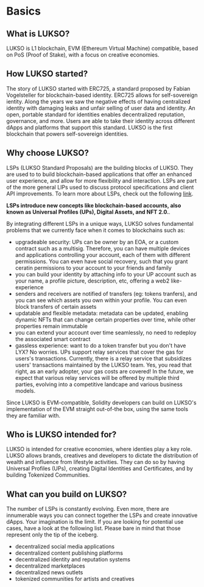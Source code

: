 # Basics #

## What is LUKSO? ##

LUKSO is L1 blockchain, EVM (Ethereum Virtual Machine) compatible, based on PoS (Proof of Stake), with a focus on creative economies.


## How LUKSO started? ##

The story of LUKSO started with ERC725, a standard proposed by Fabian Vogelsteller for blockchain-based identity. ERC725 allows for self-sovereign ientity. Along the years we saw the negative effects of having centralized identity with damaging leaks and unfair selling of user data and identity. An open, portable standard for identities enables decentralized reputation, governance, and more. Users are able to take their identity across different dApps and platforms that support this standard. 
LUKSO is the first blockchain that powers self-sovereign identities.
    

## Why choose LUKSO? ##
 LSPs (LUKSO Standard Proposals) are the building blocks of LUKSO. They are used to to build blockchain-based applications that offer an enhanced user experience, and allow for more flexibility and interaction. LSPs are part of the more general LIPs used to discuss protocol specifications and client API improvements. To learn more about LSPs, check out the following [link](https://docs.lukso.tech/standards/introduction).

**LSPs introduce new concepts like blockchain-based accounts, also known as Universal Profiles (UPs), Digital Assets, and NFT 2.0.**.

By integrating different LSPs in a unique ways, LUKSO solves fundamental problems that we currently face when it comes to blockchains such as:

- upgradeable security: UPs can be owner by an EOA, or a custom contract such as a multisig. Therefore, you can have multiple devices and applications controlling your account, each of them with different permissions. You can even have social recovery, such that you grant ceratin permissions to your account to your friends and family
- you can build your identity by attaching info to your UP account such as your name, a profile picture, description, etc, offering a web2 like-experience
- senders and receivers are notified of transfers (eg: tokens tranfers), and you can see which assets you own within your profile. You can even block transfers of certain assets 
- updatable and flexible metadata: metadata can be updated, enabling dynamic NFTs that can change certain properties over time, while other properties remain immutable
- you can extend your account over time seamlessly, no need to redeploy the associated smart contract
- gassless experience: want to do a token transfer but you don't have LYX? No worries. UPs support relay services that cover the gas for users's transactions. Currently, there is a relay service that subsidizes users' transactions maintained by the LUKSO team. Yes, you read that right, as an early adopter, your gas costs are covered! In the future, we expect that various relay services will be offered by multiple third parties, evolving into a competitive landcape and various business models.


Since LUKSO is EVM-compatible, Solidity developers can build on LUKSO's implementation of the EVM straight out-of-the box, using the same tools they are familiar with. 


## Who is LUKSO intended for? ##

LUKSO is intended for creative economies, where identies play a key role. 
LUKSO allows brands, creatives and developers to dictate the distribution of wealth and influence from lifestyle activities. They can do so by having Universal  Profiles (UPs), creating Digital Identities and Certificates, and by building Tokenized Communities.

## What can you build on LUKSO? ##

The number of LSPs is constantly evolving. Even more, there are innumerable ways you can connect together the LSPs and create innovative dApps. Your imagination is the limit. If you are looking for potential use cases, have a look at the following list. Please bare in mind that those represent only the tip of the iceberg.

- decentralized social media applications
- decentralized content publishing platforms
- decentralized identity and reputation systems
- decentralized marketplaces
- decentralized news outlets
- tokenized communities for artists and creatives


